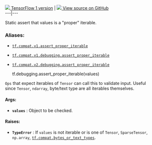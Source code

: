 [ ![](https://tensorflow.google.cn/images/tf_logo_32px.png) TensorFlow 1
version](/versions/r1.15/api_docs/python/tf/debugging/assert_proper_iterable)
|  [ ![](https://tensorflow.google.cn/images/GitHub-Mark-32px.png) View source
on GitHub
](https://github.com/tensorflow/tensorflow/blob/r2.0/tensorflow/python/ops/check_ops.py#L93-L121)  
---|---  
  
Static assert that values is a "proper" iterable.

### Aliases:

  * [`tf.compat.v1.assert_proper_iterable`](/api_docs/python/tf/debugging/assert_proper_iterable)
  * [`tf.compat.v1.debugging.assert_proper_iterable`](/api_docs/python/tf/debugging/assert_proper_iterable)
  * [`tf.compat.v2.debugging.assert_proper_iterable`](/api_docs/python/tf/debugging/assert_proper_iterable)

    
    
    tf.debugging.assert_proper_iterable(values)
    

`Ops` that expect iterables of `Tensor` can call this to validate input.
Useful since `Tensor`, `ndarray`, byte/text type are all iterables themselves.

#### Args:

  * **`values`** : Object to be checked.

#### Raises:

  * **`TypeError`** : If `values` is not iterable or is one of `Tensor`, `SparseTensor`, `np.array`, [`tf.compat.bytes_or_text_types`](https://tensorflow.google.cn/api_docs/python/tf/compat#bytes_or_text_types).

